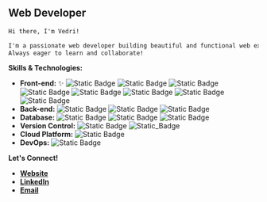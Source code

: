 ##  Web Developer

```markdown
Hi there, I'm Vedri! 

I'm a passionate web developer building beautiful and functional web experiences.
Always eager to learn and collaborate! 
```

**Skills & Technologies:**

- **Front-end:** ✨ ![Static Badge](https://img.shields.io/badge/HTML5-E34F26?style=flat&logo=html5&logoColor=white) ![Static Badge](https://img.shields.io/badge/CSS3-1572B6?style=flat&logo=css3&logoColor=white) ![Static Badge](https://img.shields.io/badge/JavaScript-323330?style=flat&logo=javascript&logoColor=F7DF1E) ![Static Badge](https://img.shields.io/badge/React-23272F?style=flat&logo=react&logoColor=58C4DC) ![Static Badge](https://img.shields.io/badge/Redux-764ABC?style=flat&logo=redux&logoColor=white) ![Static Badge](https://img.shields.io/badge/Next.js-EEE?style=flat&logo=next.js&logoColor=black) ![Static Badge](https://img.shields.io/badge/Tailwind_CSS-06B6D4?style=flat&logo=tailwind-css&logoColor=white) ![Static Badge](https://img.shields.io/badge/Material%20UI-FFFFFC?style=flat&logo=mui&logoColor=blue)
- **Back-end:** ![Static Badge](https://img.shields.io/badge/Node.js-339933?style=flat&logo=node.js&logoColor=white) ![Static Badge](https://img.shields.io/badge/Express.js-EEE?style=flat&logo=express&logoColor=black) ![Static Badge](https://img.shields.io/badge/PHP-777BB4?style=flat&logo=php&logoColor=white)
- **Database:** ![Static Badge](https://img.shields.io/badge/MySQL-4479A1?style=flat&logo=mysql&logoColor=white) ![Static Badge](https://img.shields.io/badge/MongoDB-47A248?style=flat&logo=mongodb&logoColor=white) ![Static Badge](https://img.shields.io/badge/Directus-64F?style=flat&logo=directus&logoColor=white)
- **Version Control:** ![Static Badge](https://img.shields.io/badge/Git-f14e32?style=flat&logo=git&logoColor=white) ![Static_Badge](https://img.shields.io/badge/GitHub-181717?style=flat&logo=github&logoColor=white)
- **Cloud Platform:** ![Static Badge](https://img.shields.io/badge/AWS-232F3E?style=flat&logo=amazon&logoColor=white)
- **DevOps:** ![Static Badge](https://img.shields.io/badge/Docker-1D63ED?style=flat&logo=docker&logoColor=white)

**Let's Connect!**

* **[Website](http://simpleportfoliov45.cloud/)**
* **[LinkedIn](https://www.linkedin.com/in/vedri45/)** 
* **[Email](mailto:vedri45@gmail.com)**
